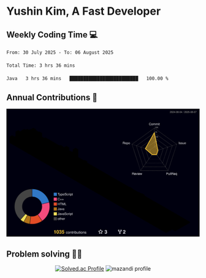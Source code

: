# Yushin Kim, A Fast Developer

## Weekly Coding Time 💻

<!--START_SECTION:waka-->

```txt
From: 30 July 2025 - To: 06 August 2025

Total Time: 3 hrs 36 mins

Java   3 hrs 36 mins   █████████████████████████   100.00 %
```

<!--END_SECTION:waka-->

## Annual Contributions 🏃

![](./profile-3d-contrib/profile-night-rainbow.svg)

## Problem solving 👨‍💻

<div align="center">

[![Solved.ac Profile](http://mazassumnida.wtf/api/v2/generate_badge?boj=kys010306)](https://solved.ac/kys010306)
![mazandi profile](http://mazandi.herokuapp.com/api?handle=kys010306&theme=dark)

</div>
